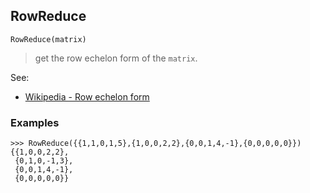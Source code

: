 ## RowReduce

```
RowReduce(matrix)
```

> get the row echelon form of the `matrix`.

See:   
* [Wikipedia - Row echelon form](http://en.wikipedia.org/wiki/Row_echelon_form)

### Examples
```
>>> RowReduce({{1,1,0,1,5},{1,0,0,2,2},{0,0,1,4,-1},{0,0,0,0,0}})
{{1,0,0,2,2},  
 {0,1,0,-1,3},
 {0,0,1,4,-1},
 {0,0,0,0,0}}
```  